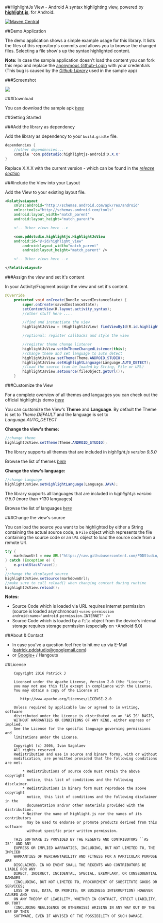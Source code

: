 ##HighlightJs View - Android
A syntax highlighting view, powered by **[highlight.js](https://highlightjs.org/)**, for Android.

[![Maven Central](https://maven-badges.herokuapp.com/maven-central/com.pddstudio/highlightjs-android/badge.svg)](https://maven-badges.herokuapp.com/maven-central/com.pddstudio/highlightjs-android)

##Demo Application

The demo application shows a simple example usage for this library.
It lists the files of this repository's commits and allows you to browse the changed files.
Selecting a file show's up the syntax highlighted content.

**Note:**
In case the sample application doesn't load the content you can fork this repo and replace the [anonymous Github-Login](https://github.com/PDDStudio/highlightjs-android/blob/master/app/src/main/java/com/pddstudio/highlightjs/demo/utils/RepositoryLoader.java#L36) with your credentials (This bug is caused by the *[Github Library](http://github-api.kohsuke.org/)* used in the sample app)

###Screenshot

![](https://raw.githubusercontent.com/PDDStudio/highlightjs-android/master/gfx/demo.png)

###Download

You can download the sample apk *[here](https://github.com/PDDStudio/highlightjs-android/raw/master/highlightjs-demo-debug.apk)*

##Getting Started

###Add the library as dependency

Add the library as dependency to your `build.gradle` file.

```java
dependencies {
	//other dependencies...
	compile 'com.pddstudio:highlightjs-android:X.X.X'
}
```

Replace X.X.X with the current version - which can be found in the *[release section](https://github.com/PDDStudio/highlightjs-android/releases)*

###Include the View into your Layout

Add the View to your existing layout file.

```xml
<RelativeLayout
    xmlns:android="http://schemas.android.com/apk/res/android"
    xmlns:tools="http://schemas.android.com/tools"
    android:layout_width="match_parent"
    android:layout_height="match_parent">

    <!-- Other views here -->

    <com.pddstudio.highlightjs.HighlightJsView
	android:id="@+id/highlight_view"
        android:layout_width="match_parent"
        android:layout_height="match_parent" />

    <!-- Other views here -->

</RelativeLayout>
```

###Assign the view and set it's content

In your Activity/Fragment assign the view and set it's content.

```java
@Override
    protected void onCreate(Bundle savedInstanceState) {
        super.onCreate(savedInstanceState);
        setContentView(R.layout.activity_syntax);
        //other stuff here ....

        //find and instantiate the view
        highlightJsView = (HighlightJsView) findViewById(R.id.highlight_view);

		//optional: register callbacks and style the view

        //register theme change listener
        highlightJsView.setOnThemeChangedListener(this);
        //change theme and set language to auto detect
        highlightJsView.setTheme(Theme.ANDROID_STUDIO);
        highlightJsView.setHighlightLanguage(Language.AUTO_DETECT);
        //load the source (can be loaded by String, File or URL)
        highlightJsView.setSource(fileObject.getUrl());
    }
```


###Customize the View

For a complete overview of all themes and languages you can check out the official highlight.js demo *[here](https://highlightjs.org/static/demo/)*

You can customize the View's **Theme** and **Language**.
By default the Theme is set to *Theme.DEFAULT* and the language is set to *Language.AUTO_DETECT*

**Change the view's theme:**

```java
//change theme
highlightJsView.setTheme(Theme.ANDROID_STUDIO);
```
The library supports all themes that are included in *highlight.js version 9.5.0*

Browse the list of themes *[here](https://github.com/PDDStudio/highlightjs-android/tree/master/library/src/main/assets/styles)*

**Change the view's language:**

```java
//change language
highlightJsView.setHighlightLanguage(Language.JAVA);
```
The library supports all languages that are included in *highlight.js version 9.5.0* (more than +130 languages)

Browse the list of languages *[here](http://highlightjs.readthedocs.io/en/latest/css-classes-reference.html#language-names-and-aliases)*

###Change the view's source

You can load the source you want to be highlighted by either a String containing the actual source code, a `File` object which represents the file containing the source code or an `URL`  object to load the source code from a remote Url.

```java
try {
	markdownUrl = new URL("https://raw.githubusercontent.com/PDDStudio/highlightjs-android/master/README.md");
} catch (Exception e) {
	e.printStackTrace();
}
//change the displayed source
highlightJsView.setSource(markdownUrl);
//make sure to call reload() when changing content during runtime
highlightJsView.reload();
```


**Notes:**

- Source Code which is loaded via URL requires internet permission (source is loaded asynchronous) `<uses-permission android:name="android.permission.INTERNET" />`
- Source Code which is loaded by a `File` object from the device's internal storage requires  storage permission (especially on +Android 6.0)

##About & Contact
- In case you've a question feel free to hit me up via E-Mail (patrick.pddstudio@googlemail.com)
- or [Google+](http://plus.google.com/+PatrickJung42) / Hangouts

##License
```
    Copyright 2016 Patrick J

    Licensed under the Apache License, Version 2.0 (the "License");
    you may not use this file except in compliance with the License.
    You may obtain a copy of the License at

       http://www.apache.org/licenses/LICENSE-2.0

    Unless required by applicable law or agreed to in writing, software
    distributed under the License is distributed on an "AS IS" BASIS,
    WITHOUT WARRANTIES OR CONDITIONS OF ANY KIND, either express or implied.
    See the License for the specific language governing permissions and
    limitations under the License.

	Copyright (c) 2006, Ivan Sagalaev
	All rights reserved.
	Redistribution and use in source and binary forms, with or without
	modification, are permitted provided that the following conditions are met:

	    * Redistributions of source code must retain the above copyright
	      notice, this list of conditions and the following disclaimer.
	    * Redistributions in binary form must reproduce the above copyright
	      notice, this list of conditions and the following disclaimer in the
	      documentation and/or other materials provided with the distribution.
	    * Neither the name of highlight.js nor the names of its contributors
	      may be used to endorse or promote products derived from this software
	      without specific prior written permission.

	THIS SOFTWARE IS PROVIDED BY THE REGENTS AND CONTRIBUTORS ``AS IS'' AND ANY
	EXPRESS OR IMPLIED WARRANTIES, INCLUDING, BUT NOT LIMITED TO, THE IMPLIED
	WARRANTIES OF MERCHANTABILITY AND FITNESS FOR A PARTICULAR PURPOSE ARE
	DISCLAIMED. IN NO EVENT SHALL THE REGENTS AND CONTRIBUTORS BE LIABLE FOR ANY
	DIRECT, INDIRECT, INCIDENTAL, SPECIAL, EXEMPLARY, OR CONSEQUENTIAL DAMAGES
	(INCLUDING, BUT NOT LIMITED TO, PROCUREMENT OF SUBSTITUTE GOODS OR SERVICES;
	LOSS OF USE, DATA, OR PROFITS; OR BUSINESS INTERRUPTION) HOWEVER CAUSED AND
	ON ANY THEORY OF LIABILITY, WHETHER IN CONTRACT, STRICT LIABILITY, OR TORT
	(INCLUDING NEGLIGENCE OR OTHERWISE) ARISING IN ANY WAY OUT OF THE USE OF THIS
	SOFTWARE, EVEN IF ADVISED OF THE POSSIBILITY OF SUCH DAMAGE.
```
